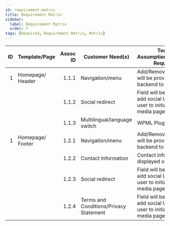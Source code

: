```yaml
---
id: requirement-matrix
title: Requirement Matrix
sidebar:
  label: Requirement Matrix
  order: 7
tags: [Required, Requirement Matrix, Matrix]
---
```


| ID | Template/Page       | Assoc ID | Customer Need(s)        | Technical Assumption(s)/Functional Requirement    | Status       | Comments         |
|---:|---------------------|---------:|--------------------------|---------------------------------------------------|--------------|------------------|
|  1 | Homepage/ Header    |    1.1.1 | Navigation/menu          | Add/Remove/Edit feature will be provided on backend to display menu | Confirmed    |                  |
|    |                     |    1.1.2 | Social redirect          | Field will be provided to add social URL to redirect user to initiative social media pages. | In-Discussion |                  |
|    |                     |    1.1.3 | Multilingual/language switch | WPML Plugin to be used | Pending      |                  |
|  1 | Homepage/ Footer    |    1.2.1 | Navigation/menu          | Add/Remove/Edit feature will be provided on backend to display menu |              |                  |
|    |                     |    1.2.2 | Contact Information      | Contact information will be displayed on footer.   |              |                  |
|    |                     |    1.2.3 | Social redirect          | Field will be provided to add social URL to redirect user to initiative social media pages. |              |                  |
|    |                     |    1.2.4 | Terms and Conditions/Privacy Statement | Field will be provided to add social URL to redirect user to initiative social media pages. |              |                  |
